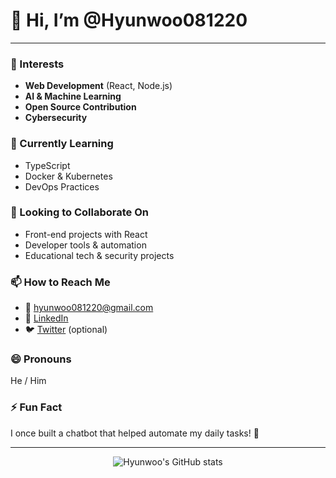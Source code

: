 # 👋 Hi, I’m @Hyunwoo081220

---

### 👀 Interests  
- **Web Development** (React, Node.js)  
- **AI & Machine Learning**  
- **Open Source Contribution**  
- **Cybersecurity**

### 🌱 Currently Learning  
- TypeScript  
- Docker & Kubernetes  
- DevOps Practices

### 💞️ Looking to Collaborate On  
- Front-end projects with React  
- Developer tools & automation  
- Educational tech & security projects

### 📫 How to Reach Me  
- 📧 [hyunwoo081220@gmail.com](mailto:hyunwoo081220@gmail.com)  
- 🔗 [LinkedIn](https://linkedin.com/in/hyunwoo081220)  
- 🐦 [Twitter](https://twitter.com/your_twitter_handle) (optional)

### 😄 Pronouns  
He / Him

### ⚡ Fun Fact  
I once built a chatbot that helped automate my daily tasks! 🚀

---

<div align="center">

![Hyunwoo's GitHub stats](https://github-readme-stats.vercel.app/api?username=Hyunwoo081220&show_icons=true&theme=radical)

</div>
